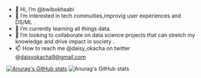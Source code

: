 - 👋 Hi, I’m @bwibokhaabi
- 👀 I’m interested in tech commuities,improvig user experiences and DS/ML .
- 🌱 I’m currently learning all things data.
- 💞️ I’m looking to collaborate on data science projects that can stretch my knowledge and drive impact in society .
- 📫 How to reach me @daisy_okacha on twitter @daisyokacha9@gmail.com

<!---
bwibokhaabi/bwibokhaabi is a ✨ special ✨ repository because its `README.md` (this file) appears on your GitHub profile.
You can click the Preview link to take a look at your changes.
--->

[![Anurag's GitHub stats](https://github-readme-stats.vercel.app/api?username=bwibokhaabi)](https://github.com/anuraghazra/github-readme-stats)
![Anurag's GitHub stats](https://github-readme-stats.vercel.app/api?username=bwibokhaabi&show_icons=true&theme=radical)
